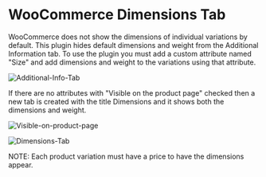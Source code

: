 # WooCommerce Dimensions Tab
WooCommerce does not show the dimensions of individual variations by default. This plugin hides default dimensions and weight from the Additional Information tab. To use the plugin you must add a custom attribute named "Size" and add dimensions and weight to the variations using that attribute.

![Additional-Info-Tab](https://user-images.githubusercontent.com/6086346/57206109-250edb00-6f78-11e9-86f4-6b7d74bd223a.PNG)

If there are no attributes with "Visible on the product page" checked then a new tab is created with the title Dimensions and it shows both the dimensions and weight.

![Visible-on-product-page](https://user-images.githubusercontent.com/6086346/57206226-0826d780-6f79-11e9-87c7-cd5c20b2eb15.PNG)

![Dimensions-Tab](https://user-images.githubusercontent.com/6086346/57200654-5ae59c80-6f43-11e9-87b8-d4ab70833547.PNG)

NOTE: Each product variation must have a price to have the dimensions appear.
